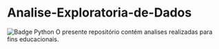 # Analise-Exploratoria-de-Dados
![Badge Python](https://img.shields.io/badge/Python-3776AB?style=for-the-badge&logo=python&logoColor=white)
 O presente repositório contém analises realizadas para fins educacionais.
